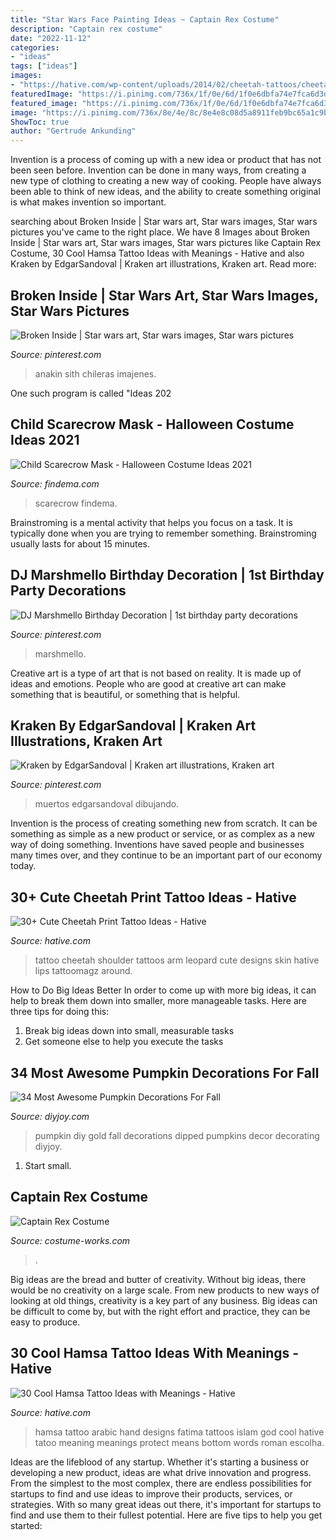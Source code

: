 ```yaml
---
title: "Star Wars Face Painting Ideas ~ Captain Rex Costume"
description: "Captain rex costume"
date: "2022-11-12"
categories:
- "ideas"
tags: ["ideas"]
images:
- "https://hative.com/wp-content/uploads/2014/02/cheetah-tattoos/cheetah-print-shoulder-tattoo-31.jpg"
featuredImage: "https://i.pinimg.com/736x/1f/0e/6d/1f0e6dbfa74e7fca6d3d793d2c093da2.jpg"
featured_image: "https://i.pinimg.com/736x/1f/0e/6d/1f0e6dbfa74e7fca6d3d793d2c093da2.jpg"
image: "https://i.pinimg.com/736x/8e/4e/8c/8e4e8c08d5a8911feb9bc65a1c9b0bc7.jpg"
ShowToc: true
author: "Gertrude Ankunding"
---
```



Invention is a process of coming up with a new idea or product that has not been seen before. Invention can be done in many ways, from creating a new type of clothing to creating a new way of cooking. People have always been able to think of new ideas, and the ability to create something original is what makes invention so important.

	

		
searching about Broken Inside | Star wars art, Star wars images, Star wars pictures you've came to the right place. We have 8 Images about Broken Inside | Star wars art, Star wars images, Star wars pictures like Captain Rex Costume, 30 Cool Hamsa Tattoo Ideas with Meanings - Hative and also Kraken by EdgarSandoval | Kraken art illustrations, Kraken art. Read more:
		
    
## Broken Inside | Star Wars Art, Star Wars Images, Star Wars Pictures

<img loading=lazy src="https://i.pinimg.com/736x/c6/28/8a/c6288af502eaef62432487ad77dcaf10.jpg" onerror="this.onerror=null;this.src='https://tse1.mm.bing.net/th?id=OIP.YcB9rnyf1sojT9CcDlhtBwHaNN&amp;pid=15.1';" alt="Broken Inside | Star wars art, Star wars images, Star wars pictures">

_Source: pinterest.com_

>anakin sith chileras imajenes. 

	

One such program is called "Ideas 202
    
## Child Scarecrow Mask - Halloween Costume Ideas 2021

<img loading=lazy src="https://findema.com/wp-content/uploads/2014/10/halloween_20147231.jpg" onerror="this.onerror=null;this.src='https://tse3.mm.bing.net/th?id=OIP.x0175SogYW1T-OnnWwPJPwHaKl&amp;pid=15.1';" alt="Child Scarecrow Mask - Halloween Costume Ideas 2021">

_Source: findema.com_

>scarecrow findema. 

	

Brainstroming is a mental activity that helps you focus on a task. It is typically done when you are trying to remember something. Brainstroming usually lasts for about 15 minutes.

    
## DJ Marshmello Birthday Decoration | 1st Birthday Party Decorations

<img loading=lazy src="https://i.pinimg.com/736x/8e/4e/8c/8e4e8c08d5a8911feb9bc65a1c9b0bc7.jpg" onerror="this.onerror=null;this.src='https://tse1.mm.bing.net/th?id=OIP.2Cx8Hcjvyyhij74DMov7HwHaJ3&amp;pid=15.1';" alt="DJ Marshmello Birthday Decoration | 1st birthday party decorations">

_Source: pinterest.com_

>marshmello. 

	

Creative art is a type of art that is not based on reality. It is made up of ideas and emotions. People who are good at creative art can make something that is beautiful, or something that is helpful.

    
## Kraken By EdgarSandoval | Kraken Art Illustrations, Kraken Art

<img loading=lazy src="https://i.pinimg.com/736x/1f/0e/6d/1f0e6dbfa74e7fca6d3d793d2c093da2.jpg" onerror="this.onerror=null;this.src='https://tse3.mm.bing.net/th?id=OIP.TAmeVbewDV9wNJgvwkfjtQHaLW&amp;pid=15.1';" alt="Kraken by EdgarSandoval | Kraken art illustrations, Kraken art">

_Source: pinterest.com_

>muertos edgarsandoval dibujando. 

	

Invention is the process of creating something new from scratch. It can be something as simple as a new product or service, or as complex as a new way of doing something. Inventions have saved people and businesses many times over, and they continue to be an important part of our economy today.

    
## 30+ Cute Cheetah Print Tattoo Ideas - Hative

<img loading=lazy src="https://hative.com/wp-content/uploads/2014/02/cheetah-tattoos/cheetah-print-shoulder-tattoo-31.jpg" onerror="this.onerror=null;this.src='https://tse3.mm.bing.net/th?id=OIP.a04xWWILtfBpcuHMexbMWwHaLU&amp;pid=15.1';" alt="30+ Cute Cheetah Print Tattoo Ideas - Hative">

_Source: hative.com_

>tattoo cheetah shoulder tattoos arm leopard cute designs skin hative lips tattoomagz around. 

	

How to Do Big Ideas Better
In order to come up with more big ideas, it can help to break them down into smaller, more manageable tasks. Here are three tips for doing this:
1. Break big ideas down into small, measurable tasks
2. Get someone else to help you execute the tasks

    
## 34 Most Awesome Pumpkin Decorations For Fall

<img loading=lazy src="http://diyjoy.com/wp-content/uploads/2016/08/DIY-Gold-Dipped-Pumpkin.jpg" onerror="this.onerror=null;this.src='https://tse3.mm.bing.net/th?id=OIP.NtnZB7ypzHWrY3SZScTTZwHaKy&amp;pid=15.1';" alt="34 Most Awesome Pumpkin Decorations For Fall">

_Source: diyjoy.com_

>pumpkin diy gold fall decorations dipped pumpkins decor decorating diyjoy. 

	

1. Start small.

    
## Captain Rex Costume

<img loading=lazy src="https://photos.costume-works.com/full/captain_rex.jpg" onerror="this.onerror=null;this.src='https://tse2.mm.bing.net/th?id=OIP.xtYAKVKZZ3jsvwP-IGH-EwHaLH&amp;pid=15.1';" alt="Captain Rex Costume">

_Source: costume-works.com_

>. 

	

Big ideas are the bread and butter of creativity. Without big ideas, there would be no creativity on a large scale. From new products to new ways of looking at old things, creativity is a key part of any business. Big ideas can be difficult to come by, but with the right effort and practice, they can be easy to produce.

    
## 30 Cool Hamsa Tattoo Ideas With Meanings - Hative

<img loading=lazy src="https://hative.com/wp-content/uploads/2014/03/hamsa-tattoos/28-hamsa-and-arabic-words.jpg" onerror="this.onerror=null;this.src='https://tse3.mm.bing.net/th?id=OIP.S3AvB_lQA34N4vVBM5UJbwHaJ4&amp;pid=15.1';" alt="30 Cool Hamsa Tattoo Ideas with Meanings - Hative">

_Source: hative.com_

>hamsa tattoo arabic hand designs fatima tattoos islam god cool hative tatoo meaning meanings protect means bottom words roman escolha. 

	

Ideas are the lifeblood of any startup. Whether it's starting a business or developing a new product, ideas are what drive innovation and progress. From the simplest to the most complex, there are endless possibilities for startups to find and use ideas to improve their products, services, or strategies. With so many great ideas out there, it's important for startups to find and use them to their fullest potential. Here are five tips to help you get started:

